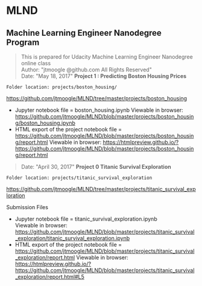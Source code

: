# MLND 
## Machine Learning Engineer Nanodegree Program 
>This is prepared for Udacity Machine Learning Engineer Nanodegree online class   
>Author: "jtmoogle @github.com     All Rights Reserved"    
>Date: "May 18, 2017"
**Project 1 : Predicting Boston Housing Prices**

 	Folder location: projects/boston_housing/
  https://github.com/jtmoogle/MLND/tree/master/projects/boston_housing
  
  - Jupyter notebook file =  	boston_housing.ipynb
  Viewable in browser: https://github.com/jtmoogle/MLND/blob/master/projects/boston_housing/boston_housing.ipynb
  - HTML export of the project notebook file = https://github.com/jtmoogle/MLND/blob/master/projects/boston_housing/report.html
  Viewable in browser: https://htmlpreview.github.io/?https://github.com/jtmoogle/MLND/blob/master/projects/boston_housing/report.html
  

>Date: "April 30, 2017"
**Project 0 Titanic Survival Exploration**

 	Folder location: projects/titanic_survival_exploration 
  https://github.com/jtmoogle/MLND/tree/master/projects/titanic_survival_exploration
  
  Submission Files 
  - Jupyter notebook file = titanic_survival_exploration.ipynb  
  Viewable in browser: https://github.com/jtmoogle/MLND/blob/master/projects/titanic_survival_exploration/titanic_survival_exploration.ipynb
  - HTML export of the project notebook file = https://github.com/jtmoogle/MLND/blob/master/projects/titanic_survival_exploration/report.html
  Viewable in browser: https://htmlpreview.github.io/?https://github.com/jtmoogle/MLND/blob/master/projects/titanic_survival_exploration/report.html#L5
  
  
